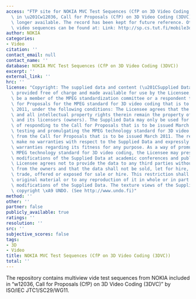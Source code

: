 ```yaml
---
access: "FTP site for NOKIA MVC Test Sequences (CfP on 3D Video Coding (3DVC)) included\
  \ in \u201Cw12036, Call for Proposals (CfP) on 3D Video Coding (3DVC)\u201D is no\
  \ longer available. The record has been kept for future reference. Other similar\
  \ video sequences can be found at: Link: http://sp.cs.tut.fi/mobile3dtv/stereo-video/"
author: NOKIA
categories:
- Video
citation: ''
contact_email: null
contact_name: ''
database: NOKIA MVC Test Sequences (CfP on 3D Video Coding (3DVC))
excerpt: ''
external_link: ''
hrc: ''
license: "Copyright: The supplied data and content (\u201CSupplied Data\u201D) is\
  \ provided free of charge and made available for use by the Licensee, who shall\
  \ be a member of the MPEG standardization committee or a respondent to a the Call\
  \ for Proposals for the MPEG standard for 3D video coding that is to be issued March\
  \ 2011, under the following conditions: The Licensee agrees that the Supplied Data\
  \ and all intellectual property rights therein remain the property of Nokia Corporation\
  \ and its licensors (owners). The Supplied Data may only be used for the purpose\
  \ of responding to the Call for Proposals that is to be issued March 2011, developing,\
  \ testing and promulgating the MPEG technology standard for 3D video coding resulting\
  \ from the Call for Proposals that is to be issued March 2011. The respective owners\
  \ make no warranties with respect to the Supplied Data and expressly disclaim any\
  \ warranties regarding its fitness for any purpose. As a way of promulgating the\
  \ MPEG technology standard for 3D video coding, the Licensee may present parts or\
  \ modifications of the Supplied Data at academic conferences and publications. The\
  \ Licensee agrees not to provide the data to any third parties without permission\
  \ from the owners and that the data shall not be sold, let for hire, or by way of\
  \ trade, offered or exposed for sale or hire. This restriction shall apply to the\
  \ original material or to any reproduction of it in whole or in part and to any\
  \ modifications of the Supplied Data. The texture views of the Supplied Data are\
  \ copyright \xA9 UNDO. (See http://www.undo.fi)"
method: ''
other: ''
partner: false
publicly_available: true
ratings: ''
resolution: ''
src: ''
subjective_scores: false
tags:
- 3D
- Video
title: NOKIA MVC Test Sequences (CfP on 3D Video Coding (3DVC))
total: ''
---
```


The repository contains multiview vide test sequences from NOKIA included in “w12036, Call for Proposals (CfP) on 3D Video Coding (3DVC)” by ISO/IEC JTC1/SC29/WG11.
